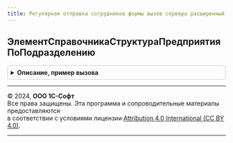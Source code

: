 ```yaml
---
title: Регулярная отправка сотрудников формы вызов сервера расширенный
---
```



## ЭлементСправочникаСтруктураПредприятияПоПодразделению
<details style="margin: 1em 0; padding: 0.5em; border: 1px solid #ccc; border-radius: 6px;">

<summary style="font-weight: bold; cursor: pointer;">Описание, пример вызова</summary>

```bsl

Функция ЭлементСправочникаСтруктураПредприятияПоПодразделению(Подразделение) Экспорт
```

Пример вызова
```bsl
Результат = РегулярнаяОтправкаСотрудниковФормыВызовСервераРасширенный.ЭлементСправочникаСтруктураПредприятияПоПодразделению(Подразделение) 
```
</details>

---

© 2024, **ООО 1С-Софт**  
Все права защищены. Эта программа и сопроводительные материалы предоставляются  
в соответствии с условиями лицензии [Attribution 4.0 International (CC BY 4.0)](https://creativecommons.org/licenses/by/4.0/legalcode).

---
